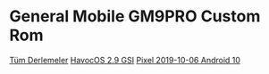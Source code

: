 # General Mobile GM9PRO Custom Rom

[Tüm Derlemeler](https://github.com/zenlty/GM9Pro_Sprout-Custom-Rom/releases)
[HavocOS 2.9 GSI](https://github.com/zenlty/GM9Pro_Sprout-Custom-Rom/tree/HavocOS)
[Pixel 2019-10-06 Android 10](https://github.com/zenlty/GM9Pro_Sprout-Custom-Rom/tree/10%5DPixel-2019-10-06)
